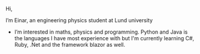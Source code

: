 Hi, 

I’m Einar, an engineering physics student at Lund university
- I’m interested in maths, physics and programming. Python and Java is the languages I have most experience with but I'm currently learning C#, Ruby, .Net and the framework blazor as well. 
